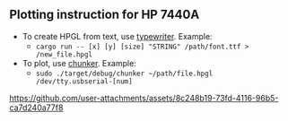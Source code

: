 ## Plotting instruction for HP 7440A

* To create HPGL from text, use [typewriter](https://github.com/WesleyAC/plotter-tools/tree/master/typewriter). Example:
  * `cargo run -- [x] [y] [size] "STRING" /path/font.ttf > /new_file.hpgl`
* To plot, use [chunker](https://github.com/WesleyAC/plotter-tools/tree/master/chunker). Example:
  * `sudo ./target/debug/chunker ~/path/file.hpgl /dev/tty.usbserial-[num]`
 


https://github.com/user-attachments/assets/8c248b19-73fd-4116-96b5-ca7d240a77f8

